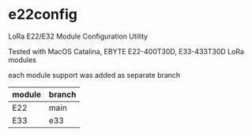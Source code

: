 # e22config
LoRa E22/E32 Module Configuration Utility

Tested with MacOS Catalina, EBYTE E22-400T30D, E33-433T30D LoRa modules

each module support was added as separate branch

module | branch
------------ | -------------
E22 | main
E33 | e33
